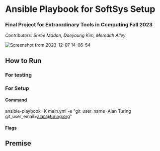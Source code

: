 # Ansible Playbook for SoftSys Setup
### Final Project for Extraordinary Tools in Computing Fall 2023
*Contributors: Shree Madan, Daeyoung Kim, Meredith Alley*

![Screenshot from 2023-12-07 14-06-54](https://github.com/olincollege/ansible-4-softsys/assets/95325894/d08bdc29-78ca-4716-bad4-b1419d787513)

## How to Run

### For testing

### For Setup

#### Command

ansible-playbook -K main.yml -e "git_user_name=Alan Turing git_user_email=alan@turing.org"

#### Flags

## Premise

### 
